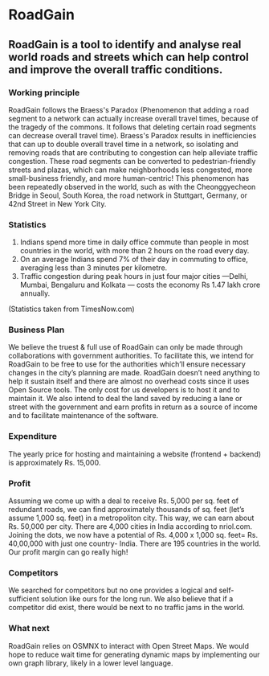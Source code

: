 # RoadGain

## RoadGain is a tool to identify and analyse real world roads and streets which can help control and improve the overall traffic conditions.

### Working principle
RoadGain follows the Braess's Paradox (Phenomenon that adding a road segment to a network can actually increase overall travel times, because of the tragedy of the commons. It follows that deleting certain road segments can decrease overall travel time). 
Braess's Paradox results in inefficiencies that can up to double overall travel time in a network, so isolating and removing roads that are contributing to congestion can help alleviate traffic congestion. These road segments can be converted to pedestrian-friendly streets and plazas, which can make neighborhoods less congested, more small-business friendly, and more human-centric!
This phenomenon has been repeatedly observed in the world, such as with the Cheonggyecheon Bridge in Seoul, South Korea, the road network in Stuttgart, Germany, or 42nd Street in New York City.

### Statistics
1. Indians spend more time in daily office commute than people in most countries in the world, with more than 2 hours on the road every day.
2. On an average Indians spend 7% of their day in commuting to office, averaging less than 3 minutes per kilometre. 
3. Traffic congestion during peak hours in just four major cities —Delhi, Mumbai, Bengaluru and Kolkata — costs the economy Rs 1.47 lakh crore annually.

(Statistics taken from TimesNow.com)

### Business Plan
We believe the truest & full use of RoadGain can only be made through collaborations with government authorities. To facilitate this, we intend for RoadGain to be free to use for the authorities which’ll ensure necessary  changes in the city’s planning are made.
RoadGain doesn’t need anything to help it sustain itself and there are almost no overhead costs since it uses Open Source tools. 
The only cost for us developers is to host it and to maintain it.
We also intend to deal the land saved by reducing a lane or street with the government and earn profits in return as a source of income and to facilitate maintenance of the software.

### Expenditure
The yearly price for hosting and maintaining a website (frontend + backend) is approximately Rs. 15,000. 

### Profit
Assuming we come up with a deal to receive Rs. 5,000 per sq. feet of redundant roads, we can find approximately thousands of sq. feet (let’s assume 1,000 sq. feet) in a metropoliton city. This way, we can earn about Rs. 50,000 per city.
There are 4,000 cities in India according to nriol.com. Joining the dots, we now have a potential of Rs. 4,000 x 1,000 sq. feet= Rs. 40,00,000 with just one country- India.
There are 195 countries in the world. Our profit margin can go really high!

### Competitors
We searched for competitors but no one provides a logical and self- sufficient solution like ours for the long run.
We also believe that if a competitor did exist, there would be next to no traffic jams in the world.

### What next
RoadGain relies on OSMNX to interact with Open Street Maps. We would hope to reduce wait time for generating dynamic maps by implementing our own graph library, likely in a lower level language.